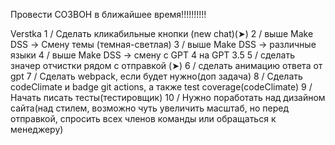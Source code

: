 Провести СОЗВОН в ближайшее время!!!!!!!!!!

Verstka
1 / Сделать кликабильные кнопки (new chat)(➤)
2 / выше Make DSS -> Смену темы (темная-светлая)
3 / выше Make DSS -> различные языки
4 / выше Make DSS -> смену с GPT 4 на GPT 3.5
5 / сделать значер отчистки рядом с отправкой (➤)
6 / сделать анимацию ответа от gpt
7 / Сделать webpack, если будет нужно(доп задача)
8 / Сделать codeClimate и badge git actions, а также test coverage(codeClimate)
9 / Начать писать тесты(тестировщик)
10 / Нужно поработать над дизайном сайта(над стилем, возможно чуть увеличить масштаб, но перед отправкой, спросить всех членов команды или обращаться к менеджеру)
